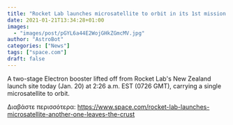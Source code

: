 ```yaml
---
title: "Rocket Lab launches microsatellite to orbit in its 1st mission of 2021"
date: 2021-01-21T13:34:28+01:00
images:
  - "images/post/pGYL6a44E2WojGHkZGmcMV.jpg"
author: "AstroBot"
categories: ["News"]
tags: ["space.com"]
draft: false
---
```


A two-stage Electron booster lifted off from Rocket Lab's New Zealand launch site today (Jan. 20) at 2:26 a.m. EST (0726 GMT), carrying a single microsatellite to orbit. 

Διαβάστε περισσότερα: https://www.space.com/rocket-lab-launches-microsatellite-another-one-leaves-the-crust
